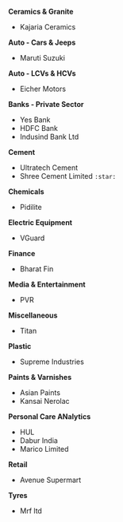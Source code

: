 **Ceramics & Granite**
- Kajaria Ceramics

**Auto - Cars & Jeeps**
- Maruti Suzuki

**Auto - LCVs & HCVs**
- Eicher Motors

**Banks - Private Sector**
- Yes Bank
- HDFC Bank
- Indusind Bank Ltd

**Cement**
- Ultratech Cement
- Shree Cement Limited `:star:`

**Chemicals**
- Pidilite

**Electric Equipment**
- VGuard

**Finance**
- Bharat Fin

**Media & Entertainment**
- PVR

**Miscellaneous**
- Titan

**Plastic**
- Supreme Industries

**Paints & Varnishes**
- Asian Paints
- Kansai Nerolac

**Personal Care ANalytics**
- HUL
- Dabur India
- Marico Limited

**Retail**
- Avenue Supermart

**Tyres**
- Mrf ltd
